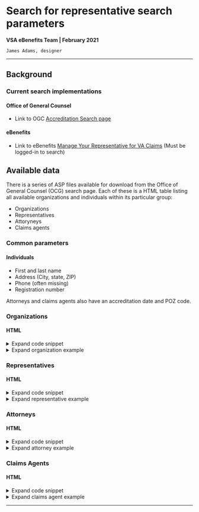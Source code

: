 # Search for representative search parameters
**VSA eBenefits Team | February 2021**

`James Adams, designer`

---

## Background

### Current search implementations

#### Office of General Counsel
- Link to OGC [Accreditation Search page](https://www.va.gov/ogc/apps/accreditation/index.asp)

#### eBenefits
- Link to eBenefits [Manage Your Representative for VA Claims](https://www.ebenefits.va.gov/ebenefits/vso-search) (Must be logged-in to search)

## Available data
There is a series of ASP files available for download from the Office of General Counsel (OCG) search page. Each of these is a HTML table listing all available organizations and individuals within its particular group:
- Organizations
- Representatives
- Attoryneys
- Claims agents

### Common parameters
#### Individuals
- First and last name
- Address (City, state, ZIP)
- Phone (often missing)
- Registration number

Attorneys and claims agents also have an accreditation date and POZ code.


### Organizations

#### HTML

<details>
   <summary>Expand code snippet</summary>
   
```
<TR>
   <td>Organization Name</td>
   <td>POA</td>
   <td>Org Phone</td>
   <td>Org City</td>
   <td>Org State</td>
   <td>Representative</td>
   <td>Rep City</td>
   <td>Rep State</td>
   <td>Rep Zip</td>
   <td>Registration Num</td>
</TR>
```
</details>

<details>
   <summary>Expand organization example</summary>
  
```
<TR>
   <TD>American Legion</TD>
   <TD>'074</TD>
   <TD>202-861-2700</TD>
   <TD>Washington </TD>
   <TD>DC</TD>
   <TD>Abel, Jami M</TD>
   <TD>Painesville</TD>
   <TD>OH</TD>
   <TD>'44077-0490</TD>
   <TD>102</TD>
</TR>
```
</details>
   
### Representatives

#### HTML

<details>
   <summary>Expand code snippet</summary>
  
```
<TR>
   <td>Last Name</td>
   <td>First Name</td>
   <td>Registration Num</td>
   <td>City</td>
   <td>State</td>
   <td>Zip</td>
   <td>Phone</td>
</TR>
```
</details>

<details>
   <summary>Expand representative example</summary>
  
```
<TR>
   <TD>Smith</TD>
   <TD>William</TD>
   <TD>13457</TD>
   <TD>Memphis</TD>
   <TD>TN</TD>
   <TD>'38104</TD>
   <TD>901-523-8990x 1-2647</TD>
</TR>
```
</details>

### Attorneys

#### HTML

<details>
   <summary>Expand code snippet</summary>
  
```
<TR>
   <td>Last Name</td>
   <td>First Name</td>
   <td>Date Accredited</td>
   <td>Registration Num</td>
   <td>POA Code</td>
   <td>City</td>
   <td>State</td>
   <td>Zip</td>
   <td>Phone</td>
</TR>
```
</details>

<details>
   <summary>Expand attorney example</summary>
  
```
<TR>
   <TD>Smith</TD>
   <TD>Krystal</TD>
   <TD>3/19/2015</TD>
   <TD>34340</TD>
   <TD>C27</TD>
   <TD>Spartanburg</TD>
   <TD>SC</TD>
   <TD>'29302</TD>
   <TD>864-376-3633</TD>
</TR>
```
</details>

### Claims Agents

#### HTML

<details>
   <summary>Expand code snippet</summary>
  
```
<TR>
   <td>Last Name</td>
   <td>First Name</td>
   <td>Date Accredited</td>
   <td>Registration Num</td>
   <td>POA Code</td>
   <td>City</td>
   <td>State</td>
   <td>Zip</td>
   <td>Phone</td>
</TR>
```
</details>

<details>
   <summary>Expand claims agent example</summary>
  
```
<TR>
   <TD>Smith</TD>
   <TD>Asia</TD>
   <TD>12/17/2010</TD>
   <TD>18779</TD>
   <TD>4S6</TD>
   <TD>Jonesboro</TD>
   <TD>GA</TD>
   <TD>'30238</TD>
   <TD></TD>
</TR>
```
</details>

---
